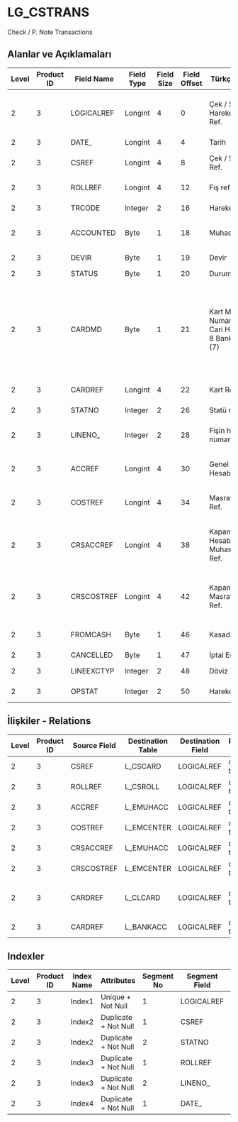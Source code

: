 # LG_CSTRANS

Check / P. Note Transactions

## Alanlar ve Açıklamaları

| Level | Product ID | Field Name | Field Type | Field Size | Field Offset | Türkçe Açıklama | Expression |
| ----- | ---------- | ---------- | ---------- | ---------- | ------------ | --------------- | ---------- |
| 2 | 3 | LOGICALREF | Longint | 4 | 0 | Çek / Senet Hareketi Logical Ref. | Check / P. Note Transaction Logical Reference |
| 2 | 3 | DATE_ | Longint | 4 | 4 | Tarih | Date |
| 2 | 3 | CSREF | Longint | 4 | 8 | Çek / Senet Kartı Ref. | Check / P. Note Card Reference |
| 2 | 3 | ROLLREF | Longint | 4 | 12 | Fiş ref. | Slip Reference |
| 2 | 3 | TRCODE | Integer | 2 | 16 | Hareket türü | Transaction Type |
| 2 | 3 | ACCOUNTED | Byte | 1 | 18 | Muhasebeleştirildi | Posted to General Ledger |
| 2 | 3 | DEVIR | Byte | 1 | 19 | Devir | Carrying Over |
| 2 | 3 | STATUS | Byte | 1 | 20 | Durumu | Status |
| 2 | 3 | CARDMD | Byte | 1 | 21 | Kart Modül Numarası ; 1-4 Cari Hesap (5);5-8 Banka Hesabı (7) | Card Module Number ;1-4 Account Receivable / Payable (5);5-8 Bank Account (7) |
| 2 | 3 | CARDREF | Longint | 4 | 22 | Kart Referansı | Card Reference |
| 2 | 3 | STATNO | Integer | 2 | 26 | Statü numarası | Status Number |
| 2 | 3 | LINENO_ | Integer | 2 | 28 | Fişin hangi satır numarası | Which Line Number of Slip |
| 2 | 3 | ACCREF | Longint | 4 | 30 | Genel Muhasebe Hesabı Ref. | General Ledger Account Reference |
| 2 | 3 | COSTREF | Longint | 4 | 34 | Masraf Merkezi Ref. | Overhead Pool Reference |
| 2 | 3 | CRSACCREF | Longint | 4 | 38 | Kapanmış Hesabın Genel Muhasebe Hesabı Ref. | General Ledger Account Reference of Closed Account |
| 2 | 3 | CRSCOSTREF | Longint | 4 | 42 | Kapanmış Hesap Masraf Merkezi Ref. | Overhead Pool Reference of Closed Account |
| 2 | 3 | FROMCASH | Byte | 1 | 46 | Kasadan | Processed from Safe Deposit |
| 2 | 3 | CANCELLED | Byte | 1 | 47 | İptal Edilmiş | Cancelled |
| 2 | 3 | LINEEXCTYP | Integer | 2 | 48 | Döviz Türü (Satır) | F. Currency Type (Line) |
| 2 | 3 | OPSTAT | Integer | 2 | 50 | Hareket durumu | Transaction Status |

## İlişkiler - Relations

| Level | Product ID | Source Field | Destination Table | Destination Field | Relation Type | Extra Condition |
| ----- | ---------- | ------------ | ---------------- | ---------------- | ------------- | --------------- |
| 2 | 3 | CSREF | L_CSCARD | LOGICALREF | one-to-one |  |
| 2 | 3 | ROLLREF | L_CSROLL | LOGICALREF | one-to-one |  |
| 2 | 3 | ACCREF | L_EMUHACC | LOGICALREF | one-to-one |  |
| 2 | 3 | COSTREF | L_EMCENTER | LOGICALREF | one-to-one |  |
| 2 | 3 | CRSACCREF | L_EMUHACC | LOGICALREF | one-to-one |  |
| 2 | 3 | CRSCOSTREF | L_EMCENTER | LOGICALREF | one-to-one |  |
| 2 | 3 | CARDREF | L_CLCARD | LOGICALREF | one-to-one | TRCODE=01, 02, 03, 04, 09, 10, 11, 12 |
| 2 | 3 | CARDREF | L_BANKACC | LOGICALREF | one-to-one | TRCODE=05, 06, 07, 08, |

## Indexler

| Level | Product ID | Index Name | Attributes | Segment No | Segment Field | Sense |
| ----- | ---------- | ---------- | ---------- | ---------- | ------------- | ----- |
| 2 | 3 | Index1 | Unique + Not Null | 1 | LOGICALREF | Ascending |
| 2 | 3 | Index2 | Duplicate + Not Null | 1 | CSREF | Ascending |
| 2 | 3 | Index2 | Duplicate + Not Null | 2 | STATNO | Ascending |
| 2 | 3 | Index3 | Duplicate + Not Null | 1 | ROLLREF | Ascending |
| 2 | 3 | Index3 | Duplicate + Not Null | 2 | LINENO_ | Ascending |
| 2 | 3 | Index4 | Duplicate + Not Null | 1 | DATE_ | Ascending |
